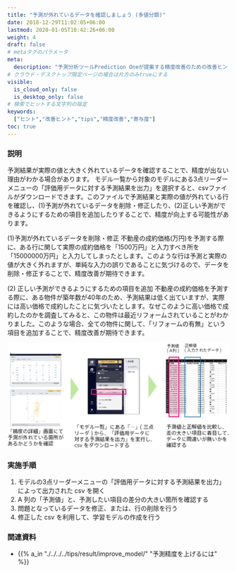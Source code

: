 ```yaml
---
title: "予測が外れているデータを確認しましょう (多値分類)"
date: 2018-12-29T11:02:05+06:00
lastmod: 2020-01-05T10:42:26+06:00
weight: 4
draft: false
# metaタグのパラメータ
meta:
  description: "予測分析ツールPrediction Oneが提案する精度改善のための改善ヒントについて説明するページです。"
# クラウド・デスクトップ限定ページの場合は片方のみtrueにする
visible:
  is_cloud_only: false
  is_desktop_only: false
# 検索でヒットする文字列の指定
keywords:
  ["ヒント","改善ヒント","tips","精度改善","寄与度"]
toc: true
---
```


### 説明

予測結果が実際の値と大きく外れているデータを確認することで、精度が出ない理由がわかる場合があります。
モデル一覧から対象のモデルにある3点リーダーメニューの「評価用データに対する予測結果を出力」を選択すると、csvファイルがダウンロードできます。このファイルで予測結果と実際の値が外れている行を確認し、(1)予測が外れているデータを削除・修正したり、(2)正しい予測ができるようにするための項目を追加したりすることで、精度が向上する可能性があります。

(1)予測が外れているデータを削除・修正
不動産の成約価格(万円)を予測する際に、ある行に関して実際の成約価格を「1500万円」と入力すべき所を「15000000万円」と入力してしまったとします。このような行は予測と実際の値が大きく外れますが、単純な入力の誤りであることに気づけるので、データを削除・修正することで、精度改善が期待できます。

(2) 正しい予測ができるようにするための項目を追加
不動産の成約価格を予測する際に、ある物件が築年数が40年のため、予測結果は低く出ていますが、実際には高い価格で成約したことに気づいたとします。なぜこのように高い価格で成約したのかを調査してみると、この物件は最近リフォームされていることがわかりました。このような場合、全ての物件に関して、「リフォームの有無」という項目を追加することで、精度改善が期待できます。

![](../img/t_slide6.png)

### 実施手順

1. モデルの3点リーダーメニューの「評価用データに対する予測結果を出力」 によって出力された csv を開く
1. A 列の「予測値」と、予測したい項目の差分の大きい箇所を確認する
1. 問題となっているデータを修正、または、行の削除を行う
1. 修正した csv を利用して、学習モデルの作成を行う

### 関連資料

- {{% a_in "./../../../tips/result/improve_model/" "予測精度を上げるには" %}}

